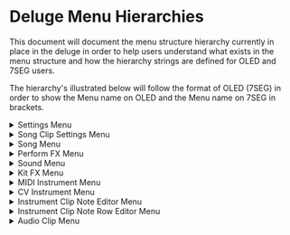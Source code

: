 # Deluge Menu Hierarchies

This document will document the menu structure hierarchy currently in place in the deluge in order to help users understand what exists in the menu structure and how the hierarchy strings are defined for OLED and 7SEG users.

The hierarchy's illustrated below will follow the format of OLED (7SEG) in order to show the Menu name on OLED and the Menu name on 7SEG in brackets.

<details>
<summary>Settings Menu</summary>

The Settings menu is accessible from anywhere on the Deluge by pressing `SHIFT + SELECT ENCODER`

The Settings menu contains the following menu hierarchy:

<blockquote>
<details><summary>CV</summary>

	- CV Output 1 (OUT1)
		- Volts per Octave (VOLT)
		- Transpose (TRAN)
	- CV Output 2 (OUT2)
		- Volts per Octave (VOLT)
		- Transpose (TRAN)
</details>		
<details><summary>Gate</summary>

	- Gate Output 1 (OUT1)
		- V-Trig (VTRI)
		- S-Trig (STRI)
	- Gate Output 2 (OUT2)
		- V-Trig (VTRI)
		- S-Trig (STRI)
	- Gate Output 3 (OUT3)
		- V-Trig (VTRI)
		- S-Trig (STRI)
	- Gate Output 4 (OUT4)
		- V-Trig (VTRI)
		- S-Trig (STRI)
	- Minimum Off-Time (OFFT)
</details>

<details><summary>Trigger Clock (TCLO)</summary>

	- Input (IN)
		- PPQN 
		- Auto-Start (AUTO)
			- Disabled (ON)
			- Enabled (OFF)
	- Output (OUT)
		- PPQN
</details>

<details><summary>MIDI</summary>

	- Clock (CLK)
		- Input (IN)
			- Disabled (ON)
			- Enabled (OFF)
		- Output (OUT)
			- Disabled (ON)
			- Enabled (OFF)
		- Tempo Magnitude Matching (MAGN)
			- Disabled
			- Enabled
	- MIDI-Follow (FOLO)
		- Channel (CHAN)
			- Channel A (A)
			- Channel B (B)
			- Channel C (C)
		- Kit Root Note (KIT)
		- Feedback (FEED)
			- Channel (CHAN)
			- Automation Feedback (AUTO)
				- Disabled (OFF)
				- Low
				- Medium (MEDI)
				- High
			- Filter Responses (FLTR)
				- Disabled (OFF)
				- Enabled (ON)
		- Display Param (DISP)
			- Disabled (OFF)
			- Enabled (ON)
		- Control Song Param (SONG)
			- Disabled (OFF)
			- Enabled (ON)
	- Select Kit Row (KROW)
		- Disabled (OFF)
		- Enabled (ON)
	- MIDI-Thru (THRU)
		- Disabled (OFF)
		- Enabled (ON)
	- Takeover (TOVR)
		- Jump
		- Pickup (PICK)
		- Scale (SCAL)
		- Relative (RELA)
	- Commands (CMD)
		- Play
		- Restart (REST)
		- Record (REC)
		- Tap Tempo (TAP)
		- Undo
		- Redo
		- Loop
		- Layering Loop (LAYE)
		- Fill
	- Differentiate Inputs (DIFF)
		- Disabled (OFF)
		- Enabled (ON)
	- Devices (DEVI)
		- DIN Ports (DIN)
			- MPE
				- In
					- Lower Zone (LOWE)
					- Upper Zone (UPPE)
				- Out
					- Lower Zone (LOWE)
					- Upper Zone (UPPE)				
			- Velocity (VELO)
			- Clock (CLK)
				- Disabled (OFF)
				- Enabled (ON)
		- Loopback
			- MPE
				- In
					- Lower Zone (LOWE)
					- Upper Zone (UPPE)
				- Out
					- Lower Zone (LOWE)
					- Upper Zone (UPPE)				
			- Velocity (VELO)
			- Clock (CLK)
				- Disabled (OFF)
				- Enabled (ON)
</details>
				
<details><summary>Defaults (DEFA)</summary>

	- UI
		- Song
			- Layout (LAYT)
				- Rows
				- Grid
			- Grid
				- Default Active Mode (DEFM)
					- Selection (SELE)
					- Green (GREE)
					- Blue
				- Select In Green Mode (GREE)
					- Disabled (OFF)
					- Enabled (ON)
				- Empty Pads (EMPT)
					- Unarm (UNAR)
					- Create + Record (CREA)
		- Keyboard (KEY)
			- Layout (LAYT)
				- Isomorphic (ISO)
				- In-Key (INKY)
			- Sidebar Controls (CTRL)
				- Momentary Velocity (MVEL)
					- Disabled (OFF)
					- Enabled (ON)
				- Momentary Modwheel (MMOD)
					- Disabled (OFF)
					- Enabled (ON)
		- Clip Type (CLIP)
			- New Clip Type (TYPE)
				- Synth
				- Kit
				- Midi
				- CV
				- Audio
			- Use Last Clip Type (LAST)
				- Disabled (OFF)
				- Enabled (ON)
	- Automation (AUTO)
		- Interpolation (INTE)
			- Disabled (OFF)
			- Enabled (ON)
		- Clear (CLEA)
			- Disabled (OFF)
			- Enabled (ON)
		- Shift (SHIF)
			- Disabled (Off)
			- Enabled (ON)
		- Nudge Note (NUDG)
			- Disabled (OFF)
			- Enabled (ON)
		- Disable Audition Pad Shortcuts (SCUT)
			- Disabled (OFF)
			- Enabled (ON)
	- Tempo (TEMP)
	- Swing Amount (SWIA)
	- Swing Interval (SWII)
	- Key
	- Scale (SCAL)
		- Init Scale
		- Active Scales
			- Major (MAJO)
			- Minor (MINO)
			- Dorian (DORI)
			- Phrygian (PHRY)
			- Lydian (LYDI)
			- Mixolydian (MIXO)
			- Locrian (LOCR)
			- Melodic Minor (MELO)
			- Harmonic Minor (HARM)
			- Hungarian Minor (HUNG)
			- Marva (MARV)
			- Arabian (ARAB)
			- Whole Tone (WHOL)
			- Blues (BLUE)
			- Pentatonic Minor (PENT)
			- Hirajoshi (HIRA)
			- Random (RAND)
			- None
	- Velocity (VELO)
	- Resolution (RESO)
	- Bend Range (BEND)
	- Metronome (METR)
	- Startup Song (SONG)
		- New Song (NEW)
		- Template Song (Default.XML) (TMPL)
		- Last Opened Song (OPEN)
		- Last Saved Song (SAVE)
	- Pad Brightness
	- Sample Slice Mode
		- Cut
		- Once
		- Loop
		- Stretch
	- High CPU Indicator (CPU)
		- Disabled (OFF)
		- Enabled (ON)
	- Hold Press Time (HOLD)
</details>

<details><summary>Swing Interval (SWII)</summary>
NOTE: These options can change depending on how your default resolution is set

	- 2-Bar
	- 1-Bar
	- 2nd-Notes
	- 4th-Notes
	- 8th-Notes
	- 16th-Notes
	- 32nd-Notes
	- 64th-Notes
	- 128th-Notes
</details>

<details><summary>Pads</summary>

	- Shortcut Version (SHOR)
		- 1.0
		- 3.0
	- Keyboard for Text (KEYB)
		- QWERTY (QWER)
		- AZERTY (AZER)
		- QWERTZ (QRTZ)
	- Colours (COLO)
		- Active (ACTI)
			- Red
			- Green (GREEN)
			- Blue
			- Yellow (YELL)
			- Cyan
			- Purple (PURP)
			- Amber (AMBE)
			- White (WHIT)
			- Pink
		- Stopped (STOP)
			- Red
			- Green (GREE)
			- Blue
			- Yellow (YELL)
			- Cyan
			- Purple (PURP)
			- Amber (AMBE)
			- White (WHIT)
			- Pink
		- Muted (MUTE)
			- Red
			- Green (GREE)
			- Blue
			- Yellow (YELL)
			- Cyan
			- Purple (PURP)
			- Amber (AMBE)
			- White (WHIT)
			- Pink
		- Soloed 
			- Red
			- Green (GREE)
			- Blue
			- Yellow (YELL)
			- Cyan
			- Purple (PURP)
			- Amber (AMBE)
			- White (WHIT)
			- Pink
</details>

<details><summary>Sample Preview (PREV)</summary>

	- Disabled (OFF)
	- Conditional (COND)
	- Enabled (ON)
</details>	
	
<details><summary>Play-Cursor (CURS)</summary>

	- Fast
	- Disabled (OFF)
	- Slow
</details>	
	
<details><summary>Recording (RECO)</summary>

	- Count-in (COUN)
		- Disabled (OFF)
		- Enabled (ON)
	- Quantization (QUAN)
		- Off
		- 4-Bar (4BAR)
		- 2-Bar (2BAR)
		- 1-Bar (1BAR)
		- 2nd-Notes (2ND)
		- 4th-Notes (4TH)
		- 8th-Notes (8TH)
		- 16th-Notes (16TH)
		- 32nd-Notes (32ND)
		- 64th-Notes (64TH)
	- Loop Margins (MARG)
		- Disabled (OFF)
		- Enabled (ON)
	- Sampling Monitoring (MONI)
		- Conditional (COND)
		- Enabled (ON)
		- Disabled (OFF)
</details>

<details><summary>Community Features (FEAT)</summary>

	- Drum Randomizer (DRUM)
		- OFF
		- ON
	- Fine Tempo Knob (TEMP)
		- OFF
		- ON
	- Quantize (QUAN)
		- OFF
		- ON
	- Mod. Depth Decimals (MOD.)
		- OFF
		- ON
	- Catch Notes (CATC)
		- OFF
		- ON
	- Delete Unused Kit Rows (UNUS)
		- OFF
		- ON
	- Alternative Golden Knob Delay Params (DELA)
		- OFF
		- ON
	- Stutter Rate Quantize (STUT)
		- OFF
		- ON
	- Allow Insecure Develop Sysex Messages (SYSX)
		- OFF
		- ON
	- Sync Scaling Action (SCAL)
		- Sync Scaling (SCAL)
		- Fill Mode (FILL)
	- Highlight Incoming Notes (HIGH)
		- OFF
		- ON
	- Display Norns Layout (NORN)
		- OFF
		- ON
	- Sticky Shift (STIC)
		- OFF
		- ON
	- Light Shift (LIGH)
		- OFF
		- ON
	- Grain FX (GRFX)
		- OFF
		- ON
	- DX Shortcuts (DX7S)
		- OFF
		- ON
	- Emulated Display (EMUL)
		- OLED (OLED)
		- Toggle (TOGL)
		- 7SEG (7SEG)
	- KB View Sidebar Menu Exit (EXIT)
		- OFF
		- ON
	- Launch Event Playhead (PLAY)
		- OFF
		- ON
	- Chord Keyboards (CHRD)
		- OFF
		- ON
	- Alternative Playback Start Behaviour (STAR)
		- OFF
		- ON
	- Accessibility Shortcuts (ACCE)
		- OFF
		- ON
	- Grid View Loop Pads (LOOP)
		- OFF
		- ON
</details>

Firmware Version (FIRM)

</details>

<details>
<summary>Song Clip Settings Menu</summary>

The Clip Settings menu is accessible from `Song Grid View` by pressing and holding a `CLIP` and pressing the `SELECT ENCODER`.

The Clip Settings menu is accessible from `Song Row View` by pressing and holding the `CLIP MUTE` pad in the first column of the sidebar and pressing the `SELECT ENCODER`.

The Clip settings menu contains the following menu hierarchy:

<blockquote>
<details><summary>Convert to Audio (CONV)</summary></details>
<details><summary>Clip Mode (MODE)</summary>

	- INFINITE (INF)
	- FILL
	- ONCE
</details>
<details><summary>Clip Name (NAME)</summary></details>
</details>

<details>
<summary>Song Menu</summary>

The Song menu is accessible from `Arranger View` and `Song View` by pressing on the `SELECT ENCODER`

The Song menu contains the following menu hierarchy:

<blockquote>
<details><summary>Master (MASTR)</summary>

	- Volume (VOLU)
	- Pan
</details>
<details><summary>Filters (FLTR)</summary>

	- LPF
		- Frequency (FREQ)
		- Resonance (RESO)
		- Morph (MORP)
		- Mode (MODE)
			- 12DB Ladder (LA12)
			- 24DB Ladder (LA24)
			- Drive (DRIV)
			- SVF Bandpass (SV_B)
			- SVF Notch (SV_N)
	- HPF
		- Frequency (FREQ)
		- Resonance (RESO)
		- Morph (MORP)
		- Mode (MODE)
			- SVF Bandpass (SV_B)
			- SVF Notch (SV_N)
			- HP Ladder (HP_L)
	- Filter Route (ROUT)
		- HPF2LPF (HPF2)
		- LPF2HPF (LPF2)
		- PARALLEL (PARA)
</details>
<details><summary>FX</summary>

	- EQ
		- Bass
		- Treble (TREB)
		- Bass Frequency (BAFR)
		- Treble Frequency (TRFR)
	- Delay (DELA)
		- Amount (AMOU)
		- Rate
		- Pingpong (PING)
			- Disabled (OFF)
			- Enabled (ON)
		- Type
			- Digital (DIGI)
			- Analog (ANA)
		- Sync
		NOTE: These options can change depending on how your default resolution is set
				
			- Off
			- 2-Bar
			- 1-Bar
			- 2nd-Notes
			- 4th-Notes
			- 8th-Notes
			- 16th-Notes
			- 32nd-Notes
			- 64th-Notes
			- 128th-Notes
			- 2-Bar-TPLTS
			- 1-Bar-TPLTS
			- 2nd-TPLTS
			- 4th-TPLTS
			- 8th-TPLTS
			- 16th-TPLTS
			- 32nd-TPLTS
			- 64th-TPLTS
			- 128th-TPLTS
			- 2-Bar-DTTED
			- 1-Bar-DTTED
			- 2nd-DTTED
			- 4th-DTTED
			- 8th-DTTED
			- 16th-DTTED
			- 32nd-DTTED
			- 64th-DTTED
			- 128th-DTTED
	- Reverb (REVE)
		- Amount (AMOU)
  			- Freeverb (FVRB)
          		- Mutable (MTBL)
		- Model (MODE)
		- Room Size (SIZE) (if Freeverb is Selected) or Time (if Mutable is Selected)
		- Damping (DAMP)
		- Width (WIDT) (if Freeverb is Selected) or Diffusion (DIFF) (if Mutable is Selected)
  		- HPF (if Mutable is Selected)
  		- LPF (if Mutable is Selected)
		- Pan
		- Reverb Sidechain (SIDE)
			- Volume Ducking (VOLU)
	
	- Mod-FX (MODU)
		- Type
			- Disabled (OFF)
			- Flanger (FLAN)
			- Chorus (CHOR)
			- Phaser (PHAS)
			- Stereo Chorus (S.CHO)
			- Warble (WARB)
			- Grain (GRAI)
		- Rate
		- Depth (DEPT) (if Chorus, Phaser, Warble or Grain is selected)
			- Displayed as Grain Amount (Amnt) if Grain is selected
		- Feedback (FEED) (if Flanger, Phaser, Warble or Grain is selected)
			- Displayed as Grain Type (GRTY) if Grain is selected
		- Offset (OFFS) (if Chorus, Warble or Grain is selected)
			- Displayed as Grain Size (SIZE) if Grain is selected
	- Distortion (DIST)
		- Decimation (DECI)
		- Bitcrush (CRUS)
</details>
<details><summary>Swing Interval (SWII)</summary></details>
<details><summary>Active Scales</summary>
	
	- Major (MAJO)
	- Minor (MINO)
	- Dorian (DORI)
	- Phrygian (PHRY)
	- Lydian (LYDI)
	- Mixolydian (MIXO)
	- Locrian (LOCR)
	- Melodic Minor (MELO)
	- Harmonic Minor (HARM)
	- Hungarian Minor (HUNG)
	- Marva (MARV)
	- Arabian (ARAB)
	- Whole Tone (WHOL)
	- Blues (BLUE)
	- Pentatonic Minor (PENT)
	- Hirajoshi (HIRA)
	- Random (RAND)
	- None
</details>
<details><summary>Configure Macros (MACR)</summary></details>
<details><summary>Midi Learn (MIDI)</summary></details>
<details><summary>Stem Export (STEM)</summary>

	- Start Export (STEM)
	- Configure Export (CONF)
		- Normalization (NORM)
			- Disabled (OFF)
			- Enabled (ON)
		- Export to Silence (SILE)
			- Disabled (OFF)
			- Enabled (ON)
		- Song FX (SONG)
			- Disabled (OFF)
			- Enabled (ON)
		- Offline Rendering (OFFR)
			- Disabled (OFF)
			- Enabled (ON)
		- Export Master Arrangement (MSTR)
			- Disabled (OFF)
			- Enabled (ON)
</details>
</details>

<details>
<summary>Perform FX Menu</summary>

The Perform FX menu is accessible from Performance View by pressing on the `SELECT ENCODER`

The Perform FX menu contains the following menu hierarchy:

<blockquote>
<details><summary>Editing Mode (EDIT)</summary>

	- Disabled (OFF)
	- Value
	- Param
</details>
<details><summary>Filters (FLTR)</summary>

	- See Song menu hierarchy above for break-down of Filters menu
</details>
<details><summary>FX</summary>

	- See Song menu hierarchy above for break-down of FX menu
</details>		

</details>

<details>
<summary>Sound Menu</summary>

The Sound menu is accessible from Synth Clips and Kit clips when affect entire is disabled and a kit row is selected by pressing on the `SELECT ENCODER`

The Sound menu contains the following menu hierarchy:

<blockquote>
<details><summary>Master (MASTR)</summary>

	- Volume (VOLU)
	- Master Transpose (TRAN)
	- Vibrato (VIBR)
	- Pan
	- Synth Mode (MODE) - in Synth's and Kit row's that have loaded a Synth preset
		- Subtractive
		- FM
		- Ringmod
	- Name - in Kit's only for naming a Kit row
</details>
<details><summary>Arpeggiator (ARPE)</summary>

	- Mode
		- OFF
		- Arpeggiator (ARP)
	- Sync
	NOTE: These options can change depending on how your default resolution is set

			- Off
			- 2-Bar
			- 1-Bar
			- 2nd-Notes
			- 4th-Notes
			- 8th-Notes
			- 16th-Notes
			- 32nd-Notes
			- 64th-Notes
			- 128th-Notes
			- 2-Bar-TPLTS
			- 1-Bar-TPLTS
			- 2nd-TPLTS
			- 4th-TPLTS
			- 8th-TPLTS
			- 16th-TPLTS
			- 32nd-TPLTS
			- 64th-TPLTS
			- 128th-TPLTS
			- 2-Bar-DTTED
			- 1-Bar-DTTED
			- 2nd-DTTED
			- 4th-DTTED
			- 8th-DTTED
			- 16th-DTTED
			- 32nd-DTTED
			- 64th-DTTED
			- 128th-DTTED	
	- Rate
	- Gate
	- Octaves (OCTA)
	- Octave Mode (OMOD)
		- Up
		- Down
		- Up & Down (UPDN)
		- Alternate (ALT)
		- Random (RAND)
	- Note Mode (NMOD) (NOTE: Available in Synth sounds but not in Kit sounds)
		- Up
		- Down
		- Up & Down (UPDN)
		- As Played (PLAY)
		- Random (RAND)
	- Rhythm (RHYT)
	- Sequence Length (LENG)
	- Ratchet Amount (RATC)
	- Ratchet Probability (RPRO)
	- MPE
		- Velocity (VELO)
			- Disabled (OFF)
			- Aftertouch
			- MPE Y (Y)
</details>
<details><summary>Compressor (COMP)</summary>

	- Threshold (THRE)
	- Ratio (RATI)
	- Attack (ATTA)
	- Release (RELE)
	- HPF
</details>
<details><summary>Filters (FLTR)</summary>

	- LPF
		- Frequency (FREQ)
		- Resonance (RESO)
		- Mode (MODE)
			- 12DB Ladder (LA12)
			- 24DB Ladder (LA24)
			- Drive (DRIV)
			- SVF Bandpass (SV_B)
			- SVF Notch (SV_N)
		- Drive (DRIV) (if 12DB/24DB/Drive mode is selected) or Morph (MORP) (if SVF mode is selected)
	- HPF
		- Frequency (FREQ)
		- Resonance (RESO)
		- Mode (MODE)
			- SVF Bandpass (SV_B)
			- SVF Notch (SV_N)
			- HP Ladder (HP_L)
		- Morph (MORP) (if SVF mode is selected) or FM (if HP Ladder mode is selected)
	- Filter Route (ROUT)
		- HPF2LPF (HPF2)
		- LPF2HPF (LPF2)
		- PARALLEL (PARA)
</details>
<details><summary>FX</summary>

	- EQ
		- Bass
		- Treble (TREB)
		- Bass Frequency (BAFR)
		- Treble Frequency (TRFR)
	- Delay (DELA)
		- Amount (AMOU)
		- Rate
		- Pingpong (PING)
			- Disabled (OFF)
			- Enabled (ON)
		- Type
			- Digital (DIGI)
			- Analog (ANA)
		- Sync
		NOTE: These options can change depending on how your default resolution is set
				
			- Off
			- 2-Bar
			- 1-Bar
			- 2nd-Notes
			- 4th-Notes
			- 8th-Notes
			- 16th-Notes
			- 32nd-Notes
			- 64th-Notes
			- 128th-Notes
			- 2-Bar-TPLTS
			- 1-Bar-TPLTS
			- 2nd-TPLTS
			- 4th-TPLTS
			- 8th-TPLTS
			- 16th-TPLTS
			- 32nd-TPLTS
			- 64th-TPLTS
			- 128th-TPLTS
			- 2-Bar-DTTED
			- 1-Bar-DTTED
			- 2nd-DTTED
			- 4th-DTTED
			- 8th-DTTED
			- 16th-DTTED
			- 32nd-DTTED
			- 64th-DTTED
			- 128th-DTTED
	- Reverb (REVE)
		- Amount (AMOU)
  			- Freeverb (FVRB)
          		- Mutable (MTBL)
		- Model (MODE)
		- Room Size (SIZE) (if Freeverb is Selected) or Time (if Mutable is Selected)
		- Damping (DAMP)
		- Width (WIDT) (if Freeverb is Selected) or Diffusion (DIFF) (if Mutable is Selected)
  		- HPF (if Mutable is Selected)
  		- LPF (if Mutable is Selected)
		- Pan
		- Reverb Sidechain (SIDE)
			- Volume Ducking (VOLU)
	
	- Mod-FX (MODU)
		- Type
			- Disabled (OFF)
			- Flanger (FLAN)
			- Chorus (CHOR)
			- Phaser (PHAS)
			- Stereo Chorus (S.CHO)
			- Warble (WARB)
			- Grain (GRAI)
		- Rate
		- Depth (DEPT) (if Chorus, Phaser, Warble or Grain is selected)
			- Displayed as Grain Amount (Amnt) if Grain is selected
		- Feedback (FEED) (if Flanger, Phaser, Warble or Grain is selected)
			- Displayed as Grain Type (GRTY) if Grain is selected
		- Offset (OFFS) (if Chorus, Warble or Grain is selected)
			- Displayed as Grain Size (SIZE) if Grain is selected
	- Distortion (DIST)
		- Saturation (SATU)
		- Decimation (DECI)
		- Bitcrush (CRUS)
		- Wavefold (FOLD)
	- Noise Level (NOIS)
</details>
<details><summary>Sidechain (SIDE) </summary>

	- Volume Ducking (VOLU)
	- Sync
	NOTE: These options can change depending on how your default resolution is set
				
		- Off
		- 2-Bar
		- 1-Bar
		- 2nd-Notes
		- 4th-Notes
		- 8th-Notes
		- 16th-Notes
		- 32nd-Notes
		- 64th-Notes
		- 128th-Notes
		- 2-Bar-TPLTS
		- 1-Bar-TPLTS
		- 2nd-TPLTS
		- 4th-TPLTS
		- 8th-TPLTS
		- 16th-TPLTS
		- 32nd-TPLTS
		- 64th-TPLTS
		- 128th-TPLTS
		- 2-Bar-DTTED
		- 1-Bar-DTTED
		- 2nd-DTTED
		- 4th-DTTED
		- 8th-DTTED
		- 16th-DTTED
		- 32nd-DTTED
		- 64th-DTTED
		- 128th-DTTED		
	- Attack (ATTA)
	- Release (RELE)
	- Shape (TYPE)
</details>	
<details><summary>Oscillator 1 (OSC1) </summary>

	- Type
		- Sine
		- Triangle (TRIA)
		- Square (SQUA)
		- Analog Square (ASQUARE)
		- Saw
		- Analog Saw (ASAW)
		- Wavetable
		- Sample (SAMP)
		- Input (IN)

	- Volume (VOLU)
	- Wave-Index (WAVE) - if Wavetable type is selected
	- File Browser (FILE) - if Wavetable or Sample type is selected
	- Record Audio (RECO)
	- Reverse (REVE) - if Sample type is selected
		- Disabled (OFF)
		- Enabled (ON)
	- Repeat Mode (MODE)
		- Cut
		- Once
		- Loop
		- Stretch
	- Start-Point (STAR) - if Sample type is selected
	- End-Point (END-) - if Sample type is selected
	- Transpose (TRAN)
	- Pitch/Speed (PISP)
		- Linked
		- Independent
	- Interpolation (INTE) - if Input type is selected
		- Linear
		- Sync
	- Speed (SPEE) - if Sample type selected
	- Pulse Width (PULS) - if any type except Sample or Input is selected
	- Retrigger Phase (RETR) - if any type except Sample is selected
</details>	
<details><summary>Oscillator 2 (OSC2) </summary>

	- Type
		- Sine
		- Triangle (TRIA)
		- Square (SQUA)
		- Analog Square (ASQUARE)
		- Saw
		- Analog Saw (ASAW)
		- Wavetable
		- Sample (SAMP)
		- Input (IN)

	- Volume (VOLU)
	- Wave-Index (WAVE) - if Wavetable type is selected
	- File Browser (FILE) - if Wavetable or Sample type is selected
	- Record Audio (RECO)
	- Reverse (REVE) - if Sample type is selected
		- Disabled (OFF)
		- Enabled (ON)
	- Repeat Mode (MODE)
		- Cut
		- Once
		- Loop
		- Stretch
	- Start-Point (STAR) - if Sample type is selected
	- End-Point (END-) - if Sample type is selected
	- Transpose (TRAN)
	- Pitch/Speed (PISP)
		- Linked
		- Independent
	- Interpolation (INTE) - if Input type is selected
		- Linear
		- Sync
	- Speed (SPEE) - if Sample type selected
	- Pulse Width (PULS) - if any type except Sample or Input is selected
	- Oscillator Sync (SYNC)
		- Disabled (OFF)
		- Enabled (ON)
	- Retrigger Phase (RETR) - if any type except Sample is selected
</details>	
<details><summary>Envelope 1 (ENV1) </summary>

	- Attack (ATTA)
	- Decay (DECA)
	- Sustain (SUST)
	- Release (RELE)
</details>	
<details><summary>Envelope 2 (ENV2) </summary>

	- Attack (ATTA)
	- Decay (DECA)
	- Sustain (SUST)
	- Release (RELE)
</details>
<details><summary>LFO1 </summary>

	- Shape (TYPE)
		- Sine
		- Triangle (TRIA)
		- Square (SQUA)
		- Saw
		- S&H (S H)
		- Random Walk (RWLK)
	- Rate
	- Sync
	NOTE: These options can change depending on how your default resolution is set
				
		- Off
		- 2-Bar
		- 1-Bar
		- 2nd-Notes
		- 4th-Notes
		- 8th-Notes
		- 16th-Notes
		- 32nd-Notes
		- 64th-Notes
		- 128th-Notes
		- 2-Bar-TPLTS
		- 1-Bar-TPLTS
		- 2nd-TPLTS
		- 4th-TPLTS
		- 8th-TPLTS
		- 16th-TPLTS
		- 32nd-TPLTS
		- 64th-TPLTS
		- 128th-TPLTS
		- 2-Bar-DTTED
		- 1-Bar-DTTED
		- 2nd-DTTED
		- 4th-DTTED
		- 8th-DTTED
		- 16th-DTTED
		- 32nd-DTTED
		- 64th-DTTED
		- 128th-DTTED	
</details>
<details><summary>LFO2 </summary>

	- Shape (TYPE)
		- Sine
		- Triangle (TRIA)
		- Square (SQUA)
		- Saw
		- S&H (S H)
		- Random Walk (RWLK)
	- Rate	
</details>
<details><summary>Voice (VOIC) </summary>

	- Polyphony Type (POLY)
		- Auto (Can play chords, but starting a new note ends any releasing ones)
		- Polyphonic (Can play up to MAX VOICES notes. Click for MAX VOICES sub menu to set number of voices)
		- Monophonic (Each note stops all other notes, retriggers envelope)
		- Legato (Each note stops all other notes, does not retrigger envelope)
	- Unison (UNIS)
		- Unison Number (NUM)
		- Unison Detune (DETU)
		- Unison Stereo Spread (SPRE)
    - Max Voices (VCNT)
	- Portamento (PORT)
	- Priority (PRIO)
		- Low
		- Medium
		- High
</details>
<details><summary>Bend Range (BEND) </summary>

	- Normal (NORM)
	- Poly / Finger / MPE (MPE)
</details>
<details><summary>Mod Matrix (MMTR) </summary></details>
<details><summary>Play Direction (DIRE) </summary>

	- Forward
	- Reversed
	- Ping-Pong
</details>

</details>

<details>
<summary>Kit FX Menu</summary>

The Kit FX menu is accessible from Kit clips when affect entire is enabled by pressing on the `SELECT ENCODER`

The Kit FX menu contains the following menu hierarchy:

<blockquote>
<details><summary>Master (MASTR)</summary>

	- Volume (VOLU)
	- Pitch (PITC)
	- Pan
</details>
<details><summary>Compressor (COMP)</summary>

	- Threshold (THRE)
	- Ratio (RATI)
	- Attack (ATTA)
	- Release (RELE)
	- HPF
</details>
<details><summary>Filters (FLTR)</summary>

	- LPF
		- Frequency (FREQ)
		- Resonance (RESO)
		- Morph (MORP)
		- Mode (MODE)
			- 12DB Ladder (LA12)
			- 24DB Ladder (LA24)
			- Drive (DRIV)
			- SVF Bandpass (SV_B)
			- SVF Notch (SV_N)
	- HPF
		- Frequency (FREQ)
		- Resonance (RESO)
		- Morph (MORP)
		- Mode (MODE)
			- SVF Bandpass (SV_B)
			- SVF Notch (SV_N)
			- HP Ladder (HP_L)
	- Filter Route (ROUT)
		- HPF2LPF (HPF2)
		- LPF2HPF (LPF2)
		- PARALLEL (PARA)
</details>
<details><summary>FX</summary>

	- EQ
		- Bass
		- Treble (TREB)
		- Bass Frequency (BAFR)
		- Treble Frequency (TRFR)
	- Delay (DELA)
		- Amount (AMOU)
		- Rate
		- Pingpong (PING)
			- Disabled (OFF)
			- Enabled (ON)
		- Type
			- Digital (DIGI)
			- Analog (ANA)
		- Sync
		NOTE: These options can change depending on how your default resolution is set
				
			- Off
			- 2-Bar
			- 1-Bar
			- 2nd-Notes
			- 4th-Notes
			- 8th-Notes
			- 16th-Notes
			- 32nd-Notes
			- 64th-Notes
			- 128th-Notes
			- 2-Bar-TPLTS
			- 1-Bar-TPLTS
			- 2nd-TPLTS
			- 4th-TPLTS
			- 8th-TPLTS
			- 16th-TPLTS
			- 32nd-TPLTS
			- 64th-TPLTS
			- 128th-TPLTS
			- 2-Bar-DTTED
			- 1-Bar-DTTED
			- 2nd-DTTED
			- 4th-DTTED
			- 8th-DTTED
			- 16th-DTTED
			- 32nd-DTTED
			- 64th-DTTED
			- 128th-DTTED
	- Reverb (REVE)
		- Amount (AMOU)
  			- Freeverb (FVRB)
          		- Mutable (MTBL)
		- Model (MODE)
		- Room Size (SIZE) (if Freeverb is Selected) or Time (if Mutable is Selected)
		- Damping (DAMP)
		- Width (WIDT) (if Freeverb is Selected) or Diffusion (DIFF) (if Mutable is Selected)
  		- HPF (if Mutable is Selected)
  		- LPF (if Mutable is Selected)
		- Pan
		- Reverb Sidechain (SIDE)
			- Volume Ducking (VOLU)
	
	- Mod-FX (MODU)
		- Type
			- Disabled (OFF)
			- Flanger (FLAN)
			- Chorus (CHOR)
			- Phaser (PHAS)
			- Stereo Chorus (S.CHO)
			- Warble (WARB)
			- Grain (GRAI)
		- Rate
		- Depth (DEPT) (if Chorus, Phaser, Warble or Grain is selected)
			- Displayed as Grain Amount (Amnt) if Grain is selected
		- Feedback (FEED) (if Flanger, Phaser, Warble or Grain is selected)
			- Displayed as Grain Type (GRTY) if Grain is selected
		- Offset (OFFS) (if Chorus, Warble or Grain is selected)
			- Displayed as Grain Size (SIZE) if Grain is selected
	- Distortion (DIST)
		- Decimation (DECI)
		- Bitcrush (CRUS)
</details>
<details><summary>Sidechain (SIDE) </summary>

	- Volume Ducking (VOLU)
	- Sync
	NOTE: These options can change depending on how your default resolution is set
				
		- Off
		- 2-Bar
		- 1-Bar
		- 2nd-Notes
		- 4th-Notes
		- 8th-Notes
		- 16th-Notes
		- 32nd-Notes
		- 64th-Notes
		- 128th-Notes
		- 2-Bar-TPLTS
		- 1-Bar-TPLTS
		- 2nd-TPLTS
		- 4th-TPLTS
		- 8th-TPLTS
		- 16th-TPLTS
		- 32nd-TPLTS
		- 64th-TPLTS
		- 128th-TPLTS
		- 2-Bar-DTTED
		- 1-Bar-DTTED
		- 2nd-DTTED
		- 4th-DTTED
		- 8th-DTTED
		- 16th-DTTED
		- 32nd-DTTED
		- 64th-DTTED
		- 128th-DTTED		
	- Attack (ATTA)
	- Release (RELE)
	- Shape (TYPE)
</details>	

</details>

<details>
<summary>MIDI Instrument Menu</summary>

The MIDI Instrument menu is accessible from MIDI clips by pressing on the `SELECT ENCODER`

The MIDI menu contains the following menu hierarchy:

<blockquote>
<details><summary>PGM</summary></details>
<details><summary>Bank</summary></details>
<details><summary>Sub-Bank (SUB)</summary></details>
<details><summary>Arpeggiator (ARPE)</summary>

	- Mode
		- OFF
		- Arpeggiator (ARP)
	- Sync
	NOTE: These options can change depending on how your default resolution is set

			- Off
			- 2-Bar
			- 1-Bar
			- 2nd-Notes
			- 4th-Notes
			- 8th-Notes
			- 16th-Notes
			- 32nd-Notes
			- 64th-Notes
			- 128th-Notes
			- 2-Bar-TPLTS
			- 1-Bar-TPLTS
			- 2nd-TPLTS
			- 4th-TPLTS
			- 8th-TPLTS
			- 16th-TPLTS
			- 32nd-TPLTS
			- 64th-TPLTS
			- 128th-TPLTS
			- 2-Bar-DTTED
			- 1-Bar-DTTED
			- 2nd-DTTED
			- 4th-DTTED
			- 8th-DTTED
			- 16th-DTTED
			- 32nd-DTTED
			- 64th-DTTED
			- 128th-DTTED	
	- Rate
	- Gate
	- Octaves (OCTA)
	- Octave Mode (OMOD)
		- Up
		- Down
		- Up & Down (UPDN)
		- Alternate (ALT)
		- Random (RAND)
	- Note Mode (NMOD)
		- Up
		- Down
		- Up & Down (UPDN)
		- As Played (PLAY)
		- Random (RAND)
	- Rhythm (RHYT)
	- Sequence Length (LENG)
	- Ratchet Amount (RATC)
	- Ratchet Probability (RPRO)
	- MPE
		- Velocity (VELO)
			- Disabled (OFF)
			- Aftertouch
			- MPE Y (Y)
</details>
<details><summary>Bend Range (BEND) </summary>

	- Normal (NORM)
	- Poly / Finger / MPE (MPE)
</details>
<details><summary>Poly Expression to Mono (POLY) </summary>

	- Aftertouch (AFTE)
		- Disabled (OFF)
		- Enabled (ON)
	- MPE
		- Disabled (OFF)
		- Enabled (ON)
</details>	
<details><summary>Play Direction (DIRE) </summary>

	- Forward
	- Reversed
	- Ping-Pong
</details>

</details>

<details>
<summary>CV Instrument Menu</summary>

The CV Instrument menu is accessible from CV clips by pressing on the `SELECT ENCODER`

The CV menu contains the following menu hierarchy:

<blockquote>
<details><summary>Arpeggiator (ARPE)</summary>

	- Mode
		- OFF
		- Arpeggiator (ARP)
	- Sync
	NOTE: These options can change depending on how your default resolution is set

			- Off
			- 2-Bar
			- 1-Bar
			- 2nd-Notes
			- 4th-Notes
			- 8th-Notes
			- 16th-Notes
			- 32nd-Notes
			- 64th-Notes
			- 128th-Notes
			- 2-Bar-TPLTS
			- 1-Bar-TPLTS
			- 2nd-TPLTS
			- 4th-TPLTS
			- 8th-TPLTS
			- 16th-TPLTS
			- 32nd-TPLTS
			- 64th-TPLTS
			- 128th-TPLTS
			- 2-Bar-DTTED
			- 1-Bar-DTTED
			- 2nd-DTTED
			- 4th-DTTED
			- 8th-DTTED
			- 16th-DTTED
			- 32nd-DTTED
			- 64th-DTTED
			- 128th-DTTED	
	- Rate
	- Gate
	- Octaves (OCTA)
	- Octave Mode (OMOD)
		- Up
		- Down
		- Up & Down (UPDN)
		- Alternate (ALT)
		- Random (RAND)
	- Note Mode (NMOD)
		- Up
		- Down
		- Up & Down (UPDN)
		- As Played (PLAY)
		- Random (RAND)
	- Rhythm (RHYT)
	- Sequence Length (LENG)
	- Ratchet Amount (RATC)
	- Ratchet Probability (RPRO)
	- MPE
		- Velocity (VELO)
			- Disabled (OFF)
			- Aftertouch
			- MPE Y (Y)
</details>
<details><summary>Bend Range (BEND) </summary>

	- Normal (NORM)
	- Poly / Finger / MPE (MPE)
</details>
<details><summary>CV 2 Source (CV2) </summary>
	NOTE: This menu only becomes available if you set the CV / Gate channel to `1 AND 2 (BOTH)`

	- OFF
	- Y
	- Aftertouch
	- Velocity
</details>

<details><summary>Play Direction (DIRE) </summary>

	- Forward
	- Reversed
	- Ping-Pong
</details>

</details>

<details>
<summary>Instrument Clip Note Editor Menu</summary>

The Note Editor menu is accessible from Instrument Clips (Synth / Kit / MIDI / CV) by holding a `NOTE` pressing on the `SELECT ENCODER`.

This menu enables you to edit note specific parameters for a note in a selected step. If there are multiple notes in a step (e.g. it is a blurred note), it will adjust all notes in that step.

The Note Editor menu contains the following menu hierarchy:

<blockquote>
<details><summary>Note Velocity (VELO)</summary>
</details>
<details><summary>Note Probability (PROB)</summary>
</details>
<details><summary>Note Iterance (ITER)</summary>

	- 1 OF 2 (1OF2)
	- 2 OF 2 (2OF2)
 
	- 1 OF 3 (1OF3)
	- 2 OF 3 (2OF3)
	- 3 OF 3 (3OF3)
    
	- 1 OF 4 (1OF4)
	- 2 OF 4 (2OF4)
	- 3 OF 4 (3OF4)
	- 4 OF 4 (4OF4)
	
	- 1 OF 5 (1OF5)
	- 2 OF 5 (2OF5)
	- 3 OF 5 (3OF5)
	- 4 OF 5 (4OF5)
	- 5 OF 5 (5OF5)
     
	- 1 OF 6 (1OF6)
	- 2 OF 6 (2OF6)
	- 3 OF 6 (3OF6)
	- 4 OF 6 (4OF6)
	- 5 OF 6 (5OF6)
	- 6 OF 6 (6OF6)
   
	- 1 OF 7 (1OF7)
	- 2 OF 7 (2OF7)
	- 3 OF 7 (3OF7)
	- 4 OF 7 (4OF7)
	- 5 OF 7 (5OF7)
	- 6 OF 7 (6OF7)
	- 7 OF 7 (7OF7)
    
	- 1 OF 8 (1OF8)
	- 2 OF 8 (2OF8)
	- 3 OF 8 (3OF8)
	- 4 OF 8 (4OF8)
	- 5 OF 8 (5OF8)
	- 6 OF 8 (6OF8)
	- 7 OF 8 (7OF8)
	- 8 OF 8 (8OF8)
</details>
<details><summary>Note Fill (FILL)</summary>

	- OFF
	- NOT FILL
	- FILL
</details>

</details>

<details>
<summary>Instrument Clip Note Row Editor Menu</summary>

The Note Row Editor menu is accessible from Instrument Clips (Synth / Kit / MIDI / CV) by holding an `AUDITION PAD` and pressing on the `SELECT ENCODER`.

This menu enables you to edit note row specific parameters for a selected note row. Adjusting a note row parameter will change that parameter for all notes in the note row.

The Note Row Editor menu contains the following menu hierarchy:

<blockquote>
<details><summary>Row Probability (PROB)</summary>
</details>
<details><summary>Row Iterance (ITER)</summary>

	- 1 OF 2 (1OF2)
	- 2 OF 2 (2OF2)
 
	- 1 OF 3 (1OF3)
	- 2 OF 3 (2OF3)
	- 3 OF 3 (3OF3)
    
	- 1 OF 4 (1OF4)
	- 2 OF 4 (2OF4)
	- 3 OF 4 (3OF4)
	- 4 OF 4 (4OF4)
	
	- 1 OF 5 (1OF5)
	- 2 OF 5 (2OF5)
	- 3 OF 5 (3OF5)
	- 4 OF 5 (4OF5)
	- 5 OF 5 (5OF5)
     
	- 1 OF 6 (1OF6)
	- 2 OF 6 (2OF6)
	- 3 OF 6 (3OF6)
	- 4 OF 6 (4OF6)
	- 5 OF 6 (5OF6)
	- 6 OF 6 (6OF6)
   
	- 1 OF 7 (1OF7)
	- 2 OF 7 (2OF7)
	- 3 OF 7 (3OF7)
	- 4 OF 7 (4OF7)
	- 5 OF 7 (5OF7)
	- 6 OF 7 (6OF7)
	- 7 OF 7 (7OF7)
    
	- 1 OF 8 (1OF8)
	- 2 OF 8 (2OF8)
	- 3 OF 8 (3OF8)
	- 4 OF 8 (4OF8)
	- 5 OF 8 (5OF8)
	- 6 OF 8 (6OF8)
	- 7 OF 8 (7OF8)
	- 8 OF 8 (8OF8)
</details>
<details><summary>Row Fill (FILL)</summary>

	- OFF
	- NOT FILL
	- FILL
</details>
<details><summary>Play Direction (DIRE) </summary>

	- Forward
	- Reversed
	- Ping-Pong
</details>

</details>

<details>
<summary>Audio Clip Menu</summary>

The Audio Clip menu is accessible from Audio clips by pressing on the `SELECT ENCODER`

The Audio Clip menu contains the following menu hierarchy:

<blockquote>
<details><summary>Actions (ACT)</summary>
	- Set Clip Length to Sample Length (LEN)
</details>
<details><summary>Audio Source (AUDI)</summary>

	- Disabled (OFF)
	- Left Input (LEFT)
	- Right Input (RIGH)
	- Stereo Input (STER)
	- Bal. Input (BALA)
	- Deluge Mix (Pre FX) (MIX)
	- Deluge Output (Post FX) (OUTP)
	- Specific Track (TRAK)
</details>
<details><summary>Specific Track (TRAK)</summary></details>
<details><summary>Master (MASTR)</summary>

	- Volume (VOLU)
	- Transpose (TRAN)
	- Pan
</details>
<details><summary>Compressor (COMP)</summary>

	- Threshold (THRE)
	- Ratio (RATI)
	- Attack (ATTA)
	- Release (RELE)
	- HPF
</details>
<details><summary>Filters (FLTR)</summary>

	- LPF
		- Frequency (FREQ)
		- Resonance (RESO)
		- Morph (MORP)
		- Mode (MODE)
			- 12DB Ladder (LA12)
			- 24DB Ladder (LA24)
			- Drive (DRIV)
			- SVF Bandpass (SV_B)
			- SVF Notch (SV_N)
	- HPF
		- Frequency (FREQ)
		- Resonance (RESO)
		- Morph (MORP)
		- Mode (MODE)
			- SVF Bandpass (SV_B)
			- SVF Notch (SV_N)
			- HP Ladder (HP_L)
	- Filter Route (ROUT)
		- HPF2LPF (HPF2)
		- LPF2HPF (LPF2)
		- PARALLEL (PARA)
</details>
<details><summary>FX</summary>

	- EQ
		- Bass
		- Treble (TREB)
		- Bass Frequency (BAFR)
		- Treble Frequency (TRFR)
	- Delay (DELA)
		- Amount (AMOU)
		- Rate
		- Pingpong (PING)
			- Disabled (OFF)
			- Enabled (ON)
		- Type
			- Digital (DIGI)
			- Analog (ANA)
		- Sync
		NOTE: These options can change depending on how your default resolution is set
				
			- Off
			- 2-Bar
			- 1-Bar
			- 2nd-Notes
			- 4th-Notes
			- 8th-Notes
			- 16th-Notes
			- 32nd-Notes
			- 64th-Notes
			- 128th-Notes
			- 2-Bar-TPLTS
			- 1-Bar-TPLTS
			- 2nd-TPLTS
			- 4th-TPLTS
			- 8th-TPLTS
			- 16th-TPLTS
			- 32nd-TPLTS
			- 64th-TPLTS
			- 128th-TPLTS
			- 2-Bar-DTTED
			- 1-Bar-DTTED
			- 2nd-DTTED
			- 4th-DTTED
			- 8th-DTTED
			- 16th-DTTED
			- 32nd-DTTED
			- 64th-DTTED
			- 128th-DTTED
	- Reverb (REVE)
		- Amount (AMOU)
  			- Freeverb (FVRB)
          		- Mutable (MTBL)
		- Model (MODE)
		- Room Size (SIZE) (if Freeverb is Selected) or Time (if Mutable is Selected)
		- Damping (DAMP)
		- Width (WIDT) (if Freeverb is Selected) or Diffusion (DIFF) (if Mutable is Selected)
  		- HPF (if Mutable is Selected)
  		- LPF (if Mutable is Selected)
		- Pan
		- Reverb Sidechain (SIDE)
			- Volume Ducking (VOLU)
	
	- Mod-FX (MODU)
		- Type
			- Disabled (OFF)
			- Flanger (FLAN)
			- Chorus (CHOR)
			- Phaser (PHAS)
			- Stereo Chorus (S.CHO)
			- Warble (WARB)
			- Grain (GRAI)
		- Rate
		- Depth (DEPT) (if Chorus, Phaser, Warble or Grain is selected)
			- Displayed as Grain Amount (Amnt) if Grain is selected
		- Feedback (FEED) (if Flanger, Phaser, Warble or Grain is selected)
			- Displayed as Grain Type (GRTY) if Grain is selected
		- Offset (OFFS) (if Chorus, Warble or Grain is selected)
			- Displayed as Grain Size (SIZE) if Grain is selected
	- Distortion (DIST)
		- Saturation (SATU)
		- Decimation (DECI)
		- Bitcrush (CRUS)
</details>
<details><summary>Sidechain (SIDE) </summary>

	- Volume Ducking (VOLU)
	- Sync
	NOTE: These options can change depending on how your default resolution is set
				
		- Off
		- 2-Bar
		- 1-Bar
		- 2nd-Notes
		- 4th-Notes
		- 8th-Notes
		- 16th-Notes
		- 32nd-Notes
		- 64th-Notes
		- 128th-Notes
		- 2-Bar-TPLTS
		- 1-Bar-TPLTS
		- 2nd-TPLTS
		- 4th-TPLTS
		- 8th-TPLTS
		- 16th-TPLTS
		- 32nd-TPLTS
		- 64th-TPLTS
		- 128th-TPLTS
		- 2-Bar-DTTED
		- 1-Bar-DTTED
		- 2nd-DTTED
		- 4th-DTTED
		- 8th-DTTED
		- 16th-DTTED
		- 32nd-DTTED
		- 64th-DTTED
		- 128th-DTTED		
	- Attack (ATTA)
	- Release (RELE)
	- Shape (TYPE)
</details>	
<details><summary>Sample (SAMP) </summary>

	- File Browser (FILE)
	- Reverse (REVE)
		- Disabled (OFF)
		- Enabled (ON)
	- Pitch/Speed (PISP)
		- Linked
		- Independent
	- Waveform (WAVE)
</details>
<details><summary>Attack (ATTA) </summary></details>
<details><summary>Priority (PRIO) </summary>

	- Low
	- Medium
	- High
</details>

</details>
